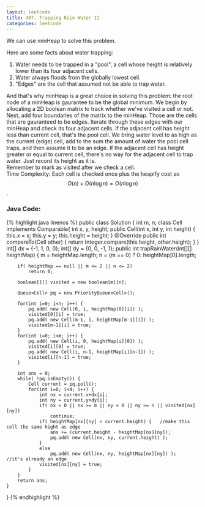 ```yaml
---
layout: leetcode
title: 407. Trapping Rain Water II
categories: leetcode
---
```

We can use minHeap to solve this problem.

Here are some facts about water trapping:

1. Water needs to be trapped in a "pool", a cell whose height is relatively lower than its four adjacent cells.
2. Water always floods from the globally lowest cell.
3. "Edges" are the cell that assumed not be able to trap water.

And that's why minHeap is a great choice in solving this problem: the root node of a minHeap is gaurantee to be the global minimum.
We begin by allocating a 2D boolean matrix to track whether we've visited a cell or not. 
Next, add four boundaries of the matrix to the minHeap. Those are the cells that are gauranteed to be edges.
Iterate through these edges with our minHeap and check its four adjacent cells.
If the adjacent cell has height less than current cell, that's the pool cell. We bring water level to as high as the current (edge) cell, add to the sum the amount of water the pool cell traps, and then assume it to be an edge.
If the adjacent cell has height greater or equal to current cell, there's no way for the adjacent cell to trap water. Just record its height as it is.  
Remember to mark as visited after we check a cell.  
Time Complexity: Each cell is checked once plus the heapify cost so $$O(n)+O(n\log n) = O(n\log n)$$.
### Java Code:
{% highlight java linenos %}
public class Solution {
    int m, n;
    class Cell implements Comparable<Cell>{
        int x, y, height;
        public Cell(int x, int y, int height) {
            this.x = x;
            this.y = y;
            this.height = height;
        }
        @Override
        public int compareTo(Cell other) {
            return Integer.compare(this.height, other.height);
        }
    }
    int[] dx = {-1, 1, 0, 0};
    int[] dy = {0, 0, -1, 1};
    public int trapRainWater(int[][] heightMap) {
        m = heightMap.length;
        n = (m == 0) ? 0: heightMap[0].length;
        
        if( heightMap == null || m <= 2 || n <= 2)
            return 0;
        
        boolean[][] visited = new boolean[m][n];
        
        Queue<Cell> pq = new PriorityQueue<Cell>();
        
        for(int i=0; i<n; i++) {
            pq.add( new Cell(0, i, heightMap[0][i]) );
            visited[0][i] = true;
            pq.add( new Cell(m-1, i, heightMap[m-1][i]) );
            visited[m-1][i] = true;
        }
        for(int i=0; i<m; i++) {
            pq.add( new Cell(i, 0, heightMap[i][0]) );
            visited[i][0] = true;
            pq.add( new Cell(i, n-1, heightMap[i][n-1]) );
            visited[i][n-1] = true;
        }
        
        int ans = 0;
        while( !pq.isEmpty()) {
            Cell current = pq.poll();
            for(int i=0; i<4; i++) {
                int nx = current.x+dx[i];
                int ny = current.y+dy[i];
                if( nx < 0 || nx >= m || ny < 0 || ny >= n || visited[nx][ny])
                    continue;
                if( heightMap[nx][ny] < current.height) {   //make this cell the same hight as edge
                    ans += (current.height - heightMap[nx][ny]);
                    pq.add( new Cell(nx, ny, current.height) );
                }
                else
                    pq.add( new Cell(nx, ny, heightMap[nx][ny]) );    //it's already an edge    
                visited[nx][ny] = true;
            }
        }
        return ans;
    }
}
{% endhighlight %}

